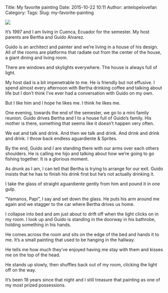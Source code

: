 Title: My favorite painting
Date: 2015-10-22 10:11
Author: antelopelovefan
Category: 
Tags: 
Slug: my-favorite-painting

<img src="https://cdn-images-1.medium.com/max/2000/1*v8CztVwjx9c5S0yfp8wTgw.jpeg"  />

It’s 1997 and I am living in Cuenca, Ecuador for the semester. My host parents are Bertha and Guido Alvarez.

Guido is an architect and painter and we’re living in a house of his design. All of the rooms are platforms that radiate out from the center of the house, a giant dining and living room.

There are windows and skylights everywhere. The house is always full of light.

My host dad is a bit impenetrable to me. He is friendly but not effusive. I spend almost every afternoon with Bertha drinking coffee and talking about life but I don’t think I’ve ever had a conversation with Guido on my own.

But I like him and I hope he likes me. I think he likes me.

One evening, towards the end of the semester, we go to a mini family reunion. Guido drives Bertha and I to a house full of Guido’s family. His mother is there, something that seems like it doesn’t happen very often.

We eat and talk and drink. And then we talk and drink. And drink and drink and drink. I throw back endless aguardiente & Sprites.

By the end, Guido and I are standing there with our arms over each others shoulders. He is calling me hijo and talking about how we’re going to go fishing together. It is a glorious moment.

As drunk as I am, I can tell that Bertha is trying to arrange for our exit. Guido insists that he has to finish his drink first but he’s not actually drinking it.

I take the glass of straight aguardiente gently from him and pound it in one gulp.

“Vamanos, Papi”, I say and set down the glass. He puts his arm around me again and we stagger to the car where Bertha drives us home.

I collapse into bed and am just about to drift off when the light clicks on in my room. I look up and Guido is standing in the doorway in his bathrobe, holding something in his hands.

He comes across the room and sits on the edge of the bed and hands it to me. It’s a small painting that used to be hanging in the hallway.

He tells me how much they’ve enjoyed having me stay with them and kisses me on the top of the head.

He stands up slowly, then shuffles back out of my room, clicking the light off on the way.

It’s been 18 years since that night and I still treasure that painting as one of my most prized possessions.

